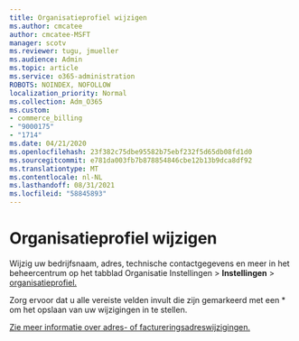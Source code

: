 ```yaml
---
title: Organisatieprofiel wijzigen
ms.author: cmcatee
author: cmcatee-MSFT
manager: scotv
ms.reviewer: tugu, jmueller
ms.audience: Admin
ms.topic: article
ms.service: o365-administration
ROBOTS: NOINDEX, NOFOLLOW
localization_priority: Normal
ms.collection: Adm_O365
ms.custom:
- commerce_billing
- "9000175"
- "1714"
ms.date: 04/21/2020
ms.openlocfilehash: 23f382c75dbe95582b75ebf232f5d65db08fd1d0
ms.sourcegitcommit: e781da003fb7b878854846cbe12b13b9dca8df92
ms.translationtype: MT
ms.contentlocale: nl-NL
ms.lasthandoff: 08/31/2021
ms.locfileid: "58845893"
---
```

# <a name="change-organization-profile"></a>Organisatieprofiel wijzigen

Wijzig uw bedrijfsnaam, adres, technische contactgegevens en meer in het beheercentrum op het tabblad Organisatie Instellingen  >  **Instellingen**  >  [organisatieprofiel.](https://admin.microsoft.com/AdminPortal/Home#/Settings/OrganizationProfile/:/Settings/L1/OrganizationInformation)

Zorg ervoor dat u alle vereiste velden invult die zijn gemarkeerd met een * om het opslaan van uw wijzigingen in te stellen.

[Zie meer informatie over adres- of factureringsadreswijzigingen.](https://docs.microsoft.com/microsoft-365/admin/manage/change-address-contact-and-more)
